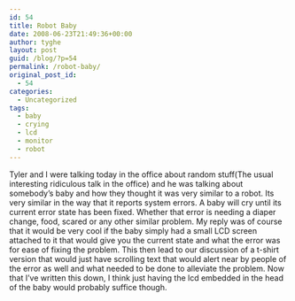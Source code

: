 ```yaml
---
id: 54
title: Robot Baby
date: 2008-06-23T21:49:36+00:00
author: tyghe
layout: post
guid: /blog/?p=54
permalink: /robot-baby/
original_post_id:
  - 54
categories:
  - Uncategorized
tags:
  - baby
  - crying
  - lcd
  - monitor
  - robot
---
```

Tyler and I were talking today in the office about random stuff(The usual interesting ridiculous talk in the office) and he was talking about somebody&#8217;s baby and how they thought it was very similar to a robot. Its very similar in the way that it reports system errors. A baby will cry until its current error state has been fixed. Whether that error is needing a diaper change, food, scared or any other similar problem. My reply was of course that it would be very cool if the baby simply had a small LCD screen attached to it that would give you the current state and what the error was for ease of fixing the problem. This then lead to our discussion of a t-shirt version that would just have scrolling text that would alert near by people of the error as well and what needed to be done to alleviate the problem. Now that I&#8217;ve written this down, I think just having the lcd embedded in the head of the baby would probably suffice though.
